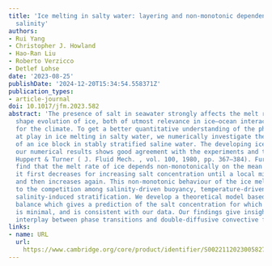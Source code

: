 ```yaml
---
title: 'Ice melting in salty water: layering and non-monotonic dependence on the mean
  salinity'
authors:
- Rui Yang
- Christopher J. Howland
- Hao-Ran Liu
- Roberto Verzicco
- Detlef Lohse
date: '2023-08-25'
publishDate: '2024-12-20T15:34:54.558371Z'
publication_types:
- article-journal
doi: 10.1017/jfm.2023.582
abstract: 'The presence of salt in seawater strongly affects the melt rate and the
  shape evolution of ice, both of utmost relevance in ice–ocean interactions and thus
  for the climate. To get a better quantitative understanding of the physical mechanics
  at play in ice melting in salty water, we numerically investigate the lateral melting
  of an ice block in stably stratified saline water. The developing ice shape from
  our numerical results shows good agreement with the experiments and theory from
  Huppert & Turner ( J. Fluid Mech. , vol. 100, 1980, pp. 367–384). Furthermore, we
  find that the melt rate of ice depends non-monotonically on the mean ambient salinity:
  it first decreases for increasing salt concentration until a local minimum is attained,
  and then increases again. This non-monotonic behaviour of the ice melt rate is due
  to the competition among salinity-driven buoyancy, temperature-driven buoyancy and
  salinity-induced stratification. We develop a theoretical model based on the force
  balance which gives a prediction of the salt concentration for which the melt rate
  is minimal, and is consistent with our data. Our findings give insight into the
  interplay between phase transitions and double-diffusive convective flows.'
links:
- name: URL
  url: 
    https://www.cambridge.org/core/product/identifier/S0022112023005827/type/journal_article
---
```

